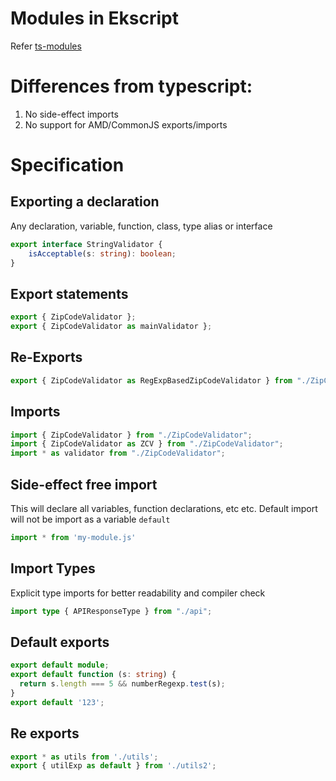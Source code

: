 # Modules in Ekscript

Refer [ts-modules](https://typescriptlang.org/docs/handbook/modules)

# Differences from typescript:

1. No side-effect imports
2. No support for AMD/CommonJS exports/imports

# Specification

## Exporting a declaration

Any declaration, variable, function, class, type alias or interface

```ts
export interface StringValidator {
    isAcceptable(s: string): boolean;
}
```

## Export statements

```typescript
export { ZipCodeValidator };
export { ZipCodeValidator as mainValidator };
```

## Re-Exports

```typescript
export { ZipCodeValidator as RegExpBasedZipCodeValidator } from "./ZipCodeValidator";
```

## Imports

```typescript
import { ZipCodeValidator } from "./ZipCodeValidator";
import { ZipCodeValidator as ZCV } from "./ZipCodeValidator";
import * as validator from "./ZipCodeValidator";

```

## Side-effect free import


This will declare all variables, function declarations, etc etc.
Default import will not be import as a variable `default` 

```typescript
import * from 'my-module.js'
```

## Import Types

Explicit type imports for better readability and compiler check
```typescript
import type { APIResponseType } from "./api";
```

## Default exports

```typescript
export default module;
export default function (s: string) {
  return s.length === 5 && numberRegexp.test(s);
}
export default '123';

```

## Re exports

```typescript
export * as utils from './utils';
export { utilExp as default } from './utils2';
```

